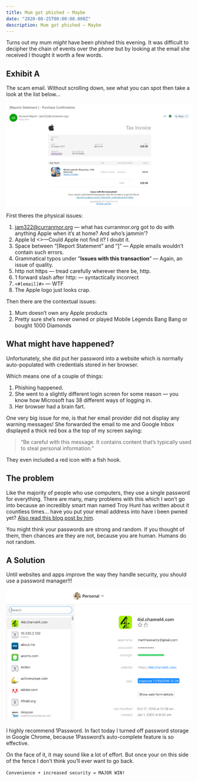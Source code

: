 ```yaml
---
title: Mum got phished — Maybe
date: "2020-08-25T00:00:00.000Z"
description: Mum got phished — Maybe
---
```


Turns out my mum _might_ have been phished this evening. It was difficult to
decipher the chain of events over the phone but by looking at the email she
received I thought it worth a few words.

## Exhibit A

The scam email. Without scrolling down, see what you can spot then take a look
at the list below…

![Exhibit A](./exhibit-a.png)

First theres the physical issues:

1. jam322@curranmor.org — what has curranmor.org got to do with anything Apple when it’s at home? And who’s jammin’?
1. Apple Id <>—Could Apple not find it? I doubt it.
1. Space between “[Report Statement” and “]” — Apple emails wouldn’t contain such errors.
1. Grammatical typos under ”**Issues with this transaction**” — Again, an issue of quality.
1. http not https — tread carefully wherever there be, http.
1. 1 forward slash after http: — syntactically incorrect
1. `<#[email]#>` — WTF
1. The Apple logo just looks crap.

Then there are the contextual issues:

1. Mum doesn’t own any Apple products
1. Pretty sure she’s never owned or played Mobile Legends Bang Bang or bought 1000 Diamonds

## What might have happened?

Unfortunately, she did put her password into a website which is normally auto-populated with credentials stored in her browser.

Which means one of a couple of things:

1. Phishing happened.
1. She went to a slightly different login screen for some reason — you know how Microsoft has 38 different ways of logging in.
1. Her browser had a brain fart.

One very big issue for me, is that her email provider did not display any warning messages! She forwarded the email to me and Google Inbox displayed a thick red box a the top of my screen saying:

> “Be careful with this message. It contains content that’s typically used to steal personal information.”

They even included a red icon with a fish hook.

## The problem

Like the majority of people who use computers, they use a single password for everything. There are many, many problems with this which I won’t go into because an incredibly smart man named Troy Hunt has written about it countless times… have you put your email address into have i been pwned yet? [Also read this blog post by him][0].

You might think your passwords are strong and random. If you thought of them, then chances are they are not, because you are human. Humans do not random.

## A Solution

Until websites and apps improve the way they handle security, you should use a password manager!!!

![1Password screenshot](./1password.png)

I highly recommend 1Password. In fact today I turned off password storage in Google Chrome, because 1Password’s auto-complete feature is so effective.

On the face of it, it may sound like a lot of effort. But once your on this side of the fence I don’t think you’ll ever want to go back.

`Convenience + increased security = MAJOR WIN!`

[0]: https://www.troyhunt.com/password-managers-dont-have-to-be-perfect-they-just-have-to-be-better-than-not-having-one/
